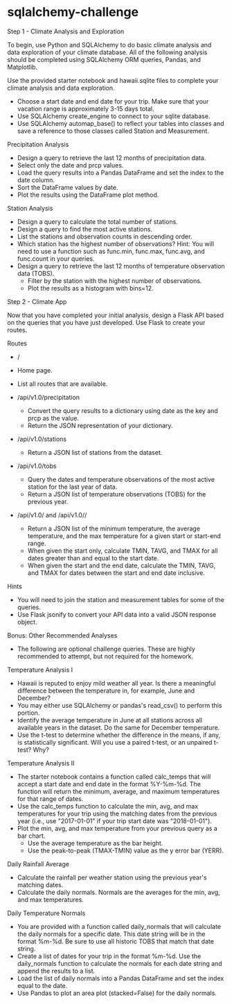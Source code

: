 # sqlalchemy-challenge

Step 1 - Climate Analysis and Exploration

To begin, use Python and SQLAlchemy to do basic climate analysis and data exploration of your climate database. All of the following analysis should be completed using SQLAlchemy ORM queries, Pandas, and Matplotlib.

Use the provided starter notebook and hawaii.sqlite files to complete your climate analysis and data exploration.

* Choose a start date and end date for your trip. Make sure that your vacation range is approximately 3-15 days total.
* Use SQLAlchemy create_engine to connect to your sqlite database.
* Use SQLAlchemy automap_base() to reflect your tables into classes and save a reference to those classes called Station and Measurement.

Precipitation Analysis

* Design a query to retrieve the last 12 months of precipitation data.
* Select only the date and prcp values.
* Load the query results into a Pandas DataFrame and set the index to the date column.
* Sort the DataFrame values by date.
* Plot the results using the DataFrame plot method.

Station Analysis

* Design a query to calculate the total number of stations.
* Design a query to find the most active stations.
* List the stations and observation counts in descending order.
* Which station has the highest number of observations?
Hint: You will need to use a function such as func.min, func.max, func.avg, and func.count in your queries.
* Design a query to retrieve the last 12 months of temperature observation data (TOBS).
    * Filter by the station with the highest number of observations.
    * Plot the results as a histogram with bins=12.

Step 2 - Climate App

Now that you have completed your initial analysis, design a Flask API based on the queries that you have just developed.
Use Flask to create your routes.

Routes
* /
 * Home page.
 * List all routes that are available.

* /api/v1.0/precipitation
  * Convert the query results to a dictionary using date as the key and prcp as the value.
  * Return the JSON representation of your dictionary.

* /api/v1.0/stations
  * Return a JSON list of stations from the dataset.

* /api/v1.0/tobs
  * Query the dates and temperature observations of the most active station for the last year of data.
  * Return a JSON list of temperature observations (TOBS) for the previous year.

* /api/v1.0/<start> and /api/v1.0/<start>/<end>
  * Return a JSON list of the minimum temperature, the average temperature, and the max temperature for a given start or start-end range.
  * When given the start only, calculate TMIN, TAVG, and TMAX for all dates greater than and equal to the start date.
  * When given the start and the end date, calculate the TMIN, TAVG, and TMAX for dates between the start and end date inclusive.

Hints
* You will need to join the station and measurement tables for some of the queries.
* Use Flask jsonify to convert your API data into a valid JSON response object.

Bonus: Other Recommended Analyses
* The following are optional challenge queries. These are highly recommended to attempt, but not required for the homework.

Temperature Analysis I
* Hawaii is reputed to enjoy mild weather all year. Is there a meaningful difference between the temperature in, for example, June and December?
* You may either use SQLAlchemy or pandas's read_csv() to perform this portion.
* Identify the average temperature in June at all stations across all available years in the dataset. Do the same for December temperature.
* Use the t-test to determine whether the difference in the means, if any, is statistically significant. Will you use a paired t-test, or an unpaired t-test? Why?

Temperature Analysis II
* The starter notebook contains a function called calc_temps that will accept a start date and end date in the format %Y-%m-%d. The function will return the minimum, average, and maximum temperatures for that range of dates.
* Use the calc_temps function to calculate the min, avg, and max temperatures for your trip using the matching dates from the previous year (i.e., use "2017-01-01" if your trip start date was "2018-01-01").
* Plot the min, avg, and max temperature from your previous query as a bar chart.
    * Use the average temperature as the bar height.
    * Use the peak-to-peak (TMAX-TMIN) value as the y error bar (YERR).

Daily Rainfall Average
* Calculate the rainfall per weather station using the previous year's matching dates.
* Calculate the daily normals. Normals are the averages for the min, avg, and max temperatures.

Daily Temperature Normals
* You are provided with a function called daily_normals that will calculate the daily normals for a specific date. This date string will be in the format %m-%d. Be sure to use all historic TOBS that match that date string.
* Create a list of dates for your trip in the format %m-%d. Use the daily_normals function to calculate the normals for each date string and append the results to a list.
* Load the list of daily normals into a Pandas DataFrame and set the index equal to the date.
* Use Pandas to plot an area plot (stacked=False) for the daily normals.
